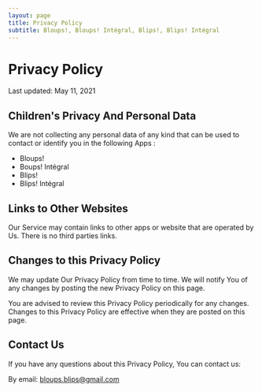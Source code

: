 ```yaml
---
layout: page
title: Privacy Policy
subtitle: Bloups!, Bloups! Intégral, Blips!, Blips! Intégral
---
```


# Privacy Policy

Last updated: May 11, 2021

## Children's Privacy And Personal Data

We are not collecting any personal data of any kind that can be used to contact or identify you in the following Apps :

- Bloups!
- Boups! Intégral
- Blips!
- Blips! Intégral  

## Links to Other Websites

Our Service may contain links to other apps or website that are operated by Us. There is no third parties links.

  

## Changes to this Privacy Policy

We may update Our Privacy Policy from time to time. We will notify You of any changes by posting the new Privacy Policy on this page.

You are advised to review this Privacy Policy periodically for any changes. Changes to this Privacy Policy are effective when they are posted on this page.  

## Contact Us

If you have any questions about this Privacy Policy, You can contact us:  

By email: bloups.blips@gmail.com